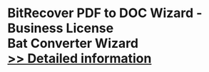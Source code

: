 # BitRecover PDF to DOC Wizard - Business License<br />Bat Converter Wizard<br />[>> Detailed information](https://secure.shareit.com/shareit/product.html?productid=300954698&affiliateid=200057808)